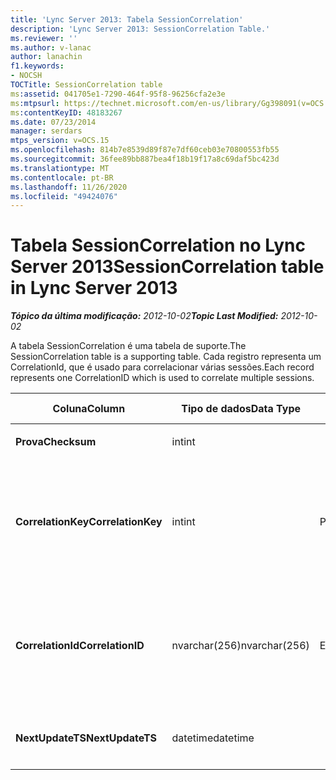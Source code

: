 ```yaml
---
title: 'Lync Server 2013: Tabela SessionCorrelation'
description: 'Lync Server 2013: SessionCorrelation Table.'
ms.reviewer: ''
ms.author: v-lanac
author: lanachin
f1.keywords:
- NOCSH
TOCTitle: SessionCorrelation table
ms:assetid: 041705e1-7290-464f-95f8-96256cfa2e3e
ms:mtpsurl: https://technet.microsoft.com/en-us/library/Gg398091(v=OCS.15)
ms:contentKeyID: 48183267
ms.date: 07/23/2014
manager: serdars
mtps_version: v=OCS.15
ms.openlocfilehash: 814b7e8539d89f87e7df60ceb03e70800553fb55
ms.sourcegitcommit: 36fee89bb887bea4f18b19f17a8c69daf5bc423d
ms.translationtype: MT
ms.contentlocale: pt-BR
ms.lasthandoff: 11/26/2020
ms.locfileid: "49424076"
---
```

# <a name="sessioncorrelation-table-in-lync-server-2013"></a><span data-ttu-id="1484b-103">Tabela SessionCorrelation no Lync Server 2013</span><span class="sxs-lookup"><span data-stu-id="1484b-103">SessionCorrelation table in Lync Server 2013</span></span>

<div data-xmlns="http://www.w3.org/1999/xhtml">

<div class="topic" data-xmlns="http://www.w3.org/1999/xhtml" data-msxsl="urn:schemas-microsoft-com:xslt" data-cs="https://msdn.microsoft.com/">

<div data-asp="https://msdn2.microsoft.com/asp">



</div>

<div id="mainSection">

<div id="mainBody"><span data-ttu-id="1484b-104">

<span> </span></span><span class="sxs-lookup"><span data-stu-id="1484b-104">

<span> </span></span></span>

<span data-ttu-id="1484b-105">_**Tópico da última modificação:** 2012-10-02_</span><span class="sxs-lookup"><span data-stu-id="1484b-105">_**Topic Last Modified:** 2012-10-02_</span></span>

<span data-ttu-id="1484b-106">A tabela SessionCorrelation é uma tabela de suporte.</span><span class="sxs-lookup"><span data-stu-id="1484b-106">The SessionCorrelation table is a supporting table.</span></span> <span data-ttu-id="1484b-107">Cada registro representa um CorrelationId, que é usado para correlacionar várias sessões.</span><span class="sxs-lookup"><span data-stu-id="1484b-107">Each record represents one CorrelationID which is used to correlate multiple sessions.</span></span>


<table>
<colgroup>
<col style="width: 25%" />
<col style="width: 25%" />
<col style="width: 25%" />
<col style="width: 25%" />
</colgroup>
<thead>
<tr class="header">
<th><span data-ttu-id="1484b-108"><strong>Coluna</strong></span><span class="sxs-lookup"><span data-stu-id="1484b-108"><strong>Column</strong></span></span></th>
<th><span data-ttu-id="1484b-109"><strong>Tipo de dados</strong></span><span class="sxs-lookup"><span data-stu-id="1484b-109"><strong>Data Type</strong></span></span></th>
<th><span data-ttu-id="1484b-110"><strong>Chave/índice</strong></span><span class="sxs-lookup"><span data-stu-id="1484b-110"><strong>Key/Index</strong></span></span></th>
<th><span data-ttu-id="1484b-111"><strong>Detalhes</strong></span><span class="sxs-lookup"><span data-stu-id="1484b-111"><strong>Details</strong></span></span></th>
</tr>
</thead>
<tbody>
<tr class="odd">
<td><p><span data-ttu-id="1484b-112"><strong>Prova</strong></span><span class="sxs-lookup"><span data-stu-id="1484b-112"><strong>Checksum</strong></span></span></p></td>
<td><p><span data-ttu-id="1484b-113">int</span><span class="sxs-lookup"><span data-stu-id="1484b-113">int</span></span></p></td>
<td></td>
<td></td>
</tr>
<tr class="even">
<td><p><span data-ttu-id="1484b-114"><strong>CorrelationKey</strong></span><span class="sxs-lookup"><span data-stu-id="1484b-114"><strong>CorrelationKey</strong></span></span></p></td>
<td><p><span data-ttu-id="1484b-115">int</span><span class="sxs-lookup"><span data-stu-id="1484b-115">int</span></span></p></td>
<td><p><span data-ttu-id="1484b-116">Primária</span><span class="sxs-lookup"><span data-stu-id="1484b-116">Primary</span></span></p></td>
<td><p><span data-ttu-id="1484b-117">Número exclusivo que identifica esse servidor de conferência A/V.</span><span class="sxs-lookup"><span data-stu-id="1484b-117">Unique number identifying this A/V Conferencing Server.</span></span></p></td>
</tr>
<tr class="odd">
<td><p><span data-ttu-id="1484b-118"><strong>CorrelationId</strong></span><span class="sxs-lookup"><span data-stu-id="1484b-118"><strong>CorrelationID</strong></span></span></p></td>
<td><p><span data-ttu-id="1484b-119">nvarchar(256)</span><span class="sxs-lookup"><span data-stu-id="1484b-119">nvarchar(256)</span></span></p></td>
<td><p><span data-ttu-id="1484b-120">Exclusividade</span><span class="sxs-lookup"><span data-stu-id="1484b-120">Unique</span></span></p></td>
<td><p><span data-ttu-id="1484b-121">As sessões correlacionadas terão a mesma ID de correlação.</span><span class="sxs-lookup"><span data-stu-id="1484b-121">Sessions that are correlated will have the same correlation ID.</span></span></p></td>
</tr>
<tr class="even">
<td><p><span data-ttu-id="1484b-122"><strong>NextUpdateTS</strong></span><span class="sxs-lookup"><span data-stu-id="1484b-122"><strong>NextUpdateTS</strong></span></span></p></td>
<td><p><span data-ttu-id="1484b-123">datetime</span><span class="sxs-lookup"><span data-stu-id="1484b-123">datetime</span></span></p></td>
<td><p> </p></td>
<td><p><span data-ttu-id="1484b-124">Somente para uso interno.</span><span class="sxs-lookup"><span data-stu-id="1484b-124">For internal use only.</span></span></p></td>
</tr>
</tbody>
</table><span data-ttu-id="1484b-125">


</div>

<span> </span>

</div>

</div>

</span><span class="sxs-lookup"><span data-stu-id="1484b-125">


</div>

<span> </span>

</div>

</div>

</span></span></div>

